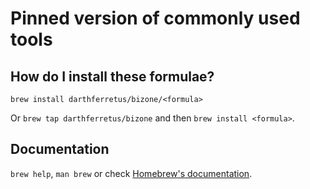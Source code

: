 # Pinned version of commonly used tools

## How do I install these formulae?
`brew install darthferretus/bizone/<formula>`

Or `brew tap darthferretus/bizone` and then `brew install <formula>`.

## Documentation
`brew help`, `man brew` or check [Homebrew's documentation](https://docs.brew.sh).
